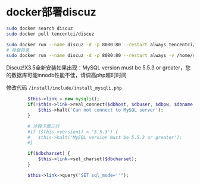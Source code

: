 # docker部署discuz

```bash
sudo docker search discuz
sudo docker pull tencentci/discuz

sudo docker run --name discuz -d -p 8080:80 --restart always tencentci/discuz
# 挂载目录
sudo docker run --name discuz -d -p 8080:80 --restart always -v /home/sanyer/docker/discuz:/var/www/html tencentci/discuz
```

Discuz!X3.5全新安装如果出现：MySQL version must be 5.5.3 or greater，您的数据库可能innodb性能不佳，请调高php超时时间

修改代码 `/install/include/install_mysqli.php`

```php
		$this->link = new mysqli();
		if(!$this->link->real_connect($dbhost, $dbuser, $dbpw, $dbname, null, null, MYSQLI_CLIENT_COMPRESS)) {
			$this->halt('Can not connect to MySQL server');
		}

        # 注释下面三行
		#if ($this->version() < '5.5.3') {
		#	$this->halt('MySQL version must be 5.5.3 or greater');
		#}

		if($dbcharset) {
			$this->link->set_charset($dbcharset);
		}

		$this->link->query("SET sql_mode=''");

```